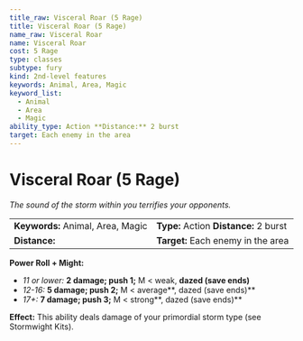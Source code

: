 ```yaml
---
title_raw: Visceral Roar (5 Rage)
title: Visceral Roar (5 Rage)
name_raw: Visceral Roar
name: Visceral Roar
cost: 5 Rage
type: classes
subtype: fury
kind: 2nd-level features
keywords: Animal, Area, Magic
keyword_list:
  - Animal
  - Area
  - Magic
ability_type: Action **Distance:** 2 burst
target: Each enemy in the area
---
```


# Visceral Roar (5 Rage)

*The sound of the storm within you terrifies your opponents.*

|                                   |                                        |
| :-------------------------------- | :------------------------------------- |
| **Keywords:** Animal, Area, Magic | **Type:** Action **Distance:** 2 burst |
| **Distance:**                     | **Target:** Each enemy in the area     |

**Power Roll + Might:**

- *11 or lower:* **2 damage; push 1;** M \< weak, **dazed (save ends)**
- *12-16:* **5 damage; push 2;** M \< average\*\*, dazed (save ends)\*\*
- *17+:* **7 damage; push 3;** M \< strong\*\*, dazed (save ends)\*\*

**Effect:** This ability deals damage of your primordial storm type (see Stormwight Kits).

